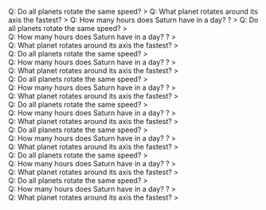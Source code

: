 Q: Do all planets rotate the same speed? > Q: What planet rotates around its axis the fastest? > Q: How many hours does Saturn have in a day? ? > Q: Do all planets rotate the same speed? >  
Q: How many hours does Saturn have in a day? ? >  
Q: What planet rotates around its axis the fastest? >  
Q: Do all planets rotate the same speed? >  
Q: How many hours does Saturn have in a day? ? >  
Q: What planet rotates around its axis the fastest? >  
Q: Do all planets rotate the same speed? >  
Q: How many hours does Saturn have in a day? ? >  
Q: What planet rotates around its axis the fastest? >  
Q: Do all planets rotate the same speed? >  
Q: How many hours does Saturn have in a day? ? >  
Q: What planet rotates around its axis the fastest? >  
Q: Do all planets rotate the same speed? >  
Q: How many hours does Saturn have in a day? ? >  
Q: What planet rotates around its axis the fastest? >  
Q: Do all planets rotate the same speed? >  
Q: How many hours does Saturn have in a day? ? >  
Q: What planet rotates around its axis the fastest? >  
Q: Do all planets rotate the same speed? >  
Q: How many hours does Saturn have in a day? ? >  
Q: What planet rotates around its axis the fastest? >  
